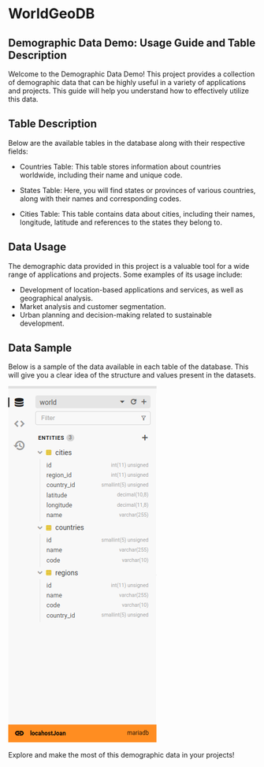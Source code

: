 # WorldGeoDB

## Demographic Data Demo: Usage Guide and Table Description
Welcome to the Demographic Data Demo! This project provides a collection of demographic data that can be highly useful in a variety of applications and projects. This guide will help you understand how to effectively utilize this data.

## Table Description
Below are the available tables in the database along with their respective fields:

- Countries Table: This table stores information about countries worldwide, including their name and unique code.

- States Table: Here, you will find states or provinces of various countries, along with their names and corresponding codes.

- Cities Table: This table contains data about cities, including their names, longitude, latitude and references to the states they belong to.

## Data Usage
The demographic data provided in this project is a valuable tool for a wide range of applications and projects. Some examples of its usage include:

- Development of location-based applications and services, as well as geographical analysis.
- Market analysis and customer segmentation.
- Urban planning and decision-making related to sustainable development.

## Data Sample
Below is a sample of the data available in each table of the database. This will give you a clear idea of the structure and values present in the datasets.

![Table fields of the database](public/data.png)

Explore and make the most of this demographic data in your projects!
